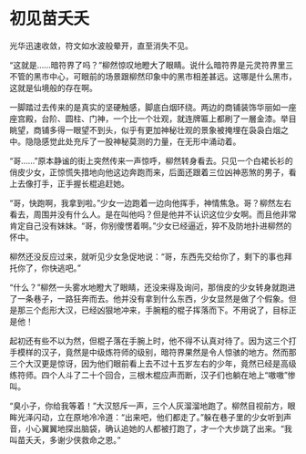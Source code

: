 # 初见苗夭夭

光华迅速收敛，符文如水波般晕开，直至消失不见。 

“这就是……暗符界了吗？”柳然惊叹地瞪大了眼睛。说什么暗符界是元灵符界里三不管的黑市中心，可眼前的场景跟柳然印象中的黑市相差甚远。这哪是什么黑市，这就是仙境般的存在啊。 

一脚踏过去传来的是真实的坚硬触感，脚底白烟环绕。两边的商铺装饰华丽如一座座宫殿，台阶、圆柱、门神，一个比一个壮观，就连牌匾上都刷了一層金漆。举目眺望，商铺多得一眼望不到头，似乎有更加神秘壮观的景象被掩埋在袅袅白烟之中。隐隐感觉此处充斥了一股神秘莫测的力量，在无形中涌动着。 

“哥……”原本静谧的街上突然传来一声惊呼，柳然转身看去。只见一个白裙长衫的俏皮少女，正惊慌失措地向他这边奔跑而来，后面还跟着三位凶神恶煞的男子，看上去像打手，正手握长棍追赶她。 

“哥，快跑啊，我拿到啦。”少女一边跑着一边向他挥手，神情焦急。哥？柳然左右看去，周围并没有什么人。是在叫他吗？但是他并不认识这位少女啊。而且他非常肯定自己没有妹妹。“哥，你别傻愣着啊。”少女已经逼近，猝不及防地扑进柳然的怀中。 

柳然还没反应过来，就听见少女急促地说：“哥，东西先交给你了，剩下的事也拜托你了，你快逃吧。” 

“什么？”柳然一头雾水地瞪大了眼睛，还没来得及询问，那俏皮的少女转身就跑进了一条巷子，一路狂奔而去。他并没有拿到什么东西，少女显然是做了个假象。但是那三个彪形大汉，已经凶狠地冲来，手腕粗的棍子挥落而下。不用说了，目标正是他！ 

起初还有些不以为然，但棍子落在手腕上时，他不得不认真对待了。因为这三个打手模样的汉子，竟然是中级炼符师的级别，暗符界果然是令人惊骇的地方。然而那三个大汉更是惊讶，因为他们眼前看上去不过十五岁左右的少年，竟然已经是高级练符师。四个人斗了二十个回合，三根木棍应声而断，汉子们也躺在地上“嗷嗷”惨叫。 

“臭小子，你给我等着！”大汉怒斥一声，三个人灰溜溜地跑了。柳然目视前方，眼眸光泽闪动，立在原地冷冷道：“出来吧，他们都走了。”躲在巷子里的少女听到声音，小心翼翼地探出脑袋，确认追她的人都被打跑了，才一个大步跳了出来。“我叫苗夭夭，多谢少侠救命之恩。”